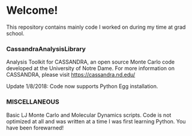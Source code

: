 # Welcome!

This repository contains mainly code I worked on during my time at grad school.

### CassandraAnalysisLibrary
Analysis Toolkit for CASSANDRA, an open source Monte Carlo code developed at the University of Notre Dame. For more information on CASSANDRA, please visit https://cassandra.nd.edu/

Update 1/8/2018: Code now supports Python Egg installation.

### MISCELLANEOUS 
Basic LJ Monte Carlo and Molecular Dynamics scripts. Code is not optimized at all and was written at a time I was first learning Python. You have been forewarned!
